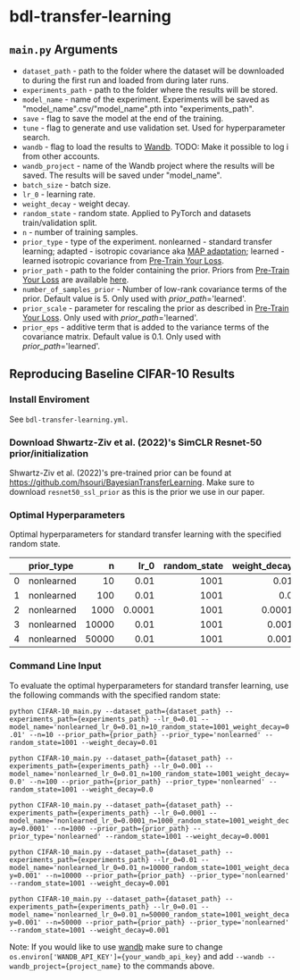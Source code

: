 # bdl-transfer-learning

## `main.py` Arguments
* ```dataset_path``` - path to the folder where the dataset will be downloaded to during the first run and loaded from during later runs.
* ```experiments_path``` - path to the folder where the results will be stored.
* ```model_name``` - name of the experiment. Experiments will be saved as "model_name".csv/"model_name".pth into "experiments_path".
* ```save``` - flag to save the model at the end of the training.
* ```tune``` - flag to generate and use validation set. Used for hyperparameter search.
* ```wandb``` - flag to load the results to [Wandb](https://wandb.ai/site). TODO: Make it possible to log i from other accounts.
* ```wandb_project``` - name of the Wandb project where the results will be saved. The results will be saved under "model_name".
* ```batch_size``` - batch size.
* ```lr_0``` - learning rate.
* ```weight_decay``` - weight decay.
* ```random_state``` - random state. Applied to PyTorch and datasets train/validation split.
* ```n``` - number of training samples.
* ```prior_type``` - type of the experiment. nonlearned - standard transfer learning; adapted - isotropic covariance aka [MAP adaptation](https://aclanthology.org/W04-3237.pdf); learned - learned isotropic covariance from [Pre-Train Your Loss](https://arxiv.org/abs/2205.10279).
* ```prior_path``` - path to the folder containing the prior. Priors from [Pre-Train Your Loss](https://arxiv.org/abs/2205.10279) are available [here](https://github.com/hsouri/BayesianTransferLearning).
* ```number_of_samples_prior``` - Number of low-rank covariance terms of the prior. Default value is 5. Only used with *prior_path*='learned'.
* ```prior_scale``` - parameter for rescaling the prior as described in [Pre-Train Your Loss](https://arxiv.org/abs/2205.10279). Only used with *prior_path*='learned'.
* ```prior_eps``` - additive term that is added to the variance terms of the covariance matrix. Default value is 0.1. Only used with *prior_path*='learned'.

## Reproducing Baseline CIFAR-10 Results

### Install Enviroment
See `bdl-transfer-learning.yml`.

### Download Shwartz-Ziv et al. (2022)'s SimCLR Resnet-50 prior/initialization
Shwartz-Ziv et al. (2022)'s pre-trained prior can be found at https://github.com/hsouri/BayesianTransferLearning. Make sure to download `resnet50_ssl_prior` as this is the prior we use in our paper.

### Optimal Hyperparameters

Optimal hyperparameters for standard transfer learning with the specified random state.

|    | prior_type   |     n |   lr_0 |   random_state |   weight_decay |
|---:|:-------------|------:|-------:|---------------:|---------------:|
|  0 | nonlearned   |    10 | 0.01   |           1001 |         0.01   |
|  1 | nonlearned   |   100 | 0.01   |           1001 |         0.0    |
|  2 | nonlearned   |  1000 | 0.0001 |           1001 |         0.0001 |
|  3 | nonlearned   | 10000 | 0.01   |           1001 |         0.001  |
|  4 | nonlearned   | 50000 | 0.01   |           1001 |         0.001  |

### Command Line Input

To evaluate the optimal hyperparameters for standard transfer learning, use the following commands with the specified random state:

`python CIFAR-10_main.py --dataset_path={dataset_path} --experiments_path={experiments_path} --lr_0=0.01 --model_name='nonlearned_lr_0=0.01_n=10_random_state=1001_weight_decay=0.01' --n=10 --prior_path={prior_path} --prior_type='nonlearned' --random_state=1001 --weight_decay=0.01`

`python CIFAR-10_main.py --dataset_path={dataset_path} --experiments_path={experiments_path} --lr_0=0.001 --model_name='nonlearned_lr_0=0.01_n=100_random_state=1001_weight_decay=0.0' --n=100 --prior_path={prior_path} --prior_type='nonlearned' --random_state=1001 --weight_decay=0.0`

`python CIFAR-10_main.py --dataset_path={dataset_path} --experiments_path={experiments_path} --lr_0=0.0001 --model_name='nonlearned_lr_0=0.0001_n=1000_random_state=1001_weight_decay=0.0001' --n=1000 --prior_path={prior_path} --prior_type='nonlearned' --random_state=1001 --weight_decay=0.0001`

`python CIFAR-10_main.py --dataset_path={dataset_path} --experiments_path={experiments_path} --lr_0=0.01 --model_name='nonlearned_lr_0=0.01_n=10000_random_state=1001_weight_decay=0.001' --n=10000 --prior_path={prior_path} --prior_type='nonlearned' --random_state=1001 --weight_decay=0.001`

`python CIFAR-10_main.py --dataset_path={dataset_path} --experiments_path={experiments_path} --lr_0=0.01 --model_name='nonlearned_lr_0=0.01_n=50000_random_state=1001_weight_decay=0.001' --n=50000 --prior_path={prior_path} --prior_type='nonlearned' --random_state=1001 --weight_decay=0.001`

Note: If you would like to use [wandb](https://wandb.ai/) make sure to change `os.environ['WANDB_API_KEY']={your_wandb_api_key}` and add `--wandb --wandb_project={project_name}` to the commands above.
